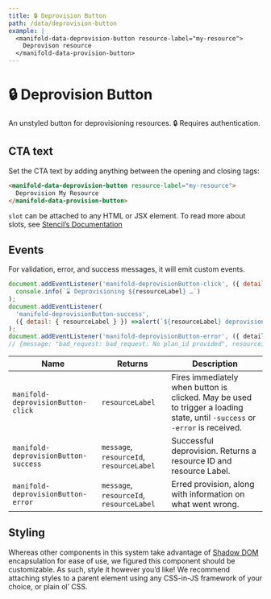 ```yaml
---
title: 🔒 Deprovision Button
path: /data/deprovision-button
example: |
  <manifold-data-deprovision-button resource-label="my-resource">
    Deprovison resource
  </manifold-data-provision-button>
---
```


# 🔒 Deprovision Button

An unstyled button for deprovisioning resources. 🔒 Requires authentication.

## CTA text

Set the CTA text by adding anything between the opening and closing tags:

```html
<manifold-data-deprovision-button resource-label="my-resource">
  Deprovision My Resource
</manifold-data-provision-button>
```

`slot` can be attached to any HTML or JSX element. To read more about slots, see [Stencil’s Documentation][stencil-slot]

## Events

For validation, error, and success messages, it will emit custom events.

```js
document.addEventListener('manifold-deprovisionButton-click', ({ detail: { resourceLabel } }) =>
  console.info(`⌛ Deprovisioning ${resourceLabel} …`)
);
document.addEventListener(
  'manifold-deprovisionButton-success',
  ({ detail: { resourceLabel } }) =>alert(`${resourceLabel} deprovisioned successfully!`)
);
document.addEventListener('manifold-deprovisionButton-error', ({ detail }) => console.log(detail));
// {message: "bad_request: bad_request: No plan_id provided", resourceid: "1234", resourceLabel: "my-resource"}
```

| Name                                 | Returns                                  | Description                                                                                                                 |
|--------------------------------------|------------------------------------------|-----------------------------------------------------------------------------------------------------------------------------|
| `manifold-deprovisionButton-click`   | `resourceLabel`                          | Fires immediately when button is clicked. May be used to trigger a loading state, until `-success` or `-error` is received. |
| `manifold-deprovisionButton-success` | `message`, `resourceId`, `resourceLabel` | Successful deprovision. Returns a resource ID and resource Label.                                                           |
| `manifold-deprovisionButton-error`   | `message`, `resourceId`, `resourceLabel` | Erred provision, along with information on what went wrong.                                                                 |

## Styling

Whereas other components in this system take advantage of [Shadow
DOM][shadow-dom] encapsulation for ease of use, we figured this component
should be customizable. As such, style it however you’d like! We recommend
attaching styles to a parent element using any CSS-in-JS framework of your
choice, or plain ol’ CSS.

[shadow-dom]: https://developers.google.com/web/fundamentals/web-components/shadowdom
[stencil-slot]: https://stenciljs.com/docs/templating-jsx/
